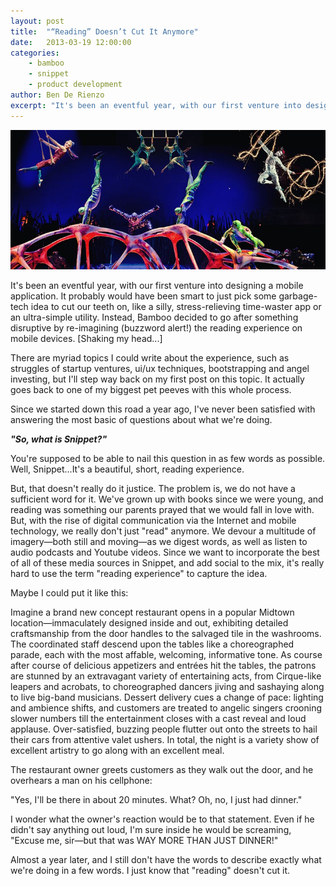 ```yaml
---
layout: post
title:  "“Reading” Doesn’t Cut It Anymore"
date:   2013-03-19 12:00:00
categories:
    - bamboo
    - snippet
    - product development
author: Ben De Rienzo
excerpt: "It's been an eventful year, with our first venture into designing a mobile application. It probably would have been smart to just pick some garbage-tech idea to cut our teeth on, like a silly, stress-relieving time-waster app or an ultra-simple utility."
---
```


![Reading Doesn't Cut It Anymore](/images/posts/reading-doesnt-cut-it.jpg)

It's been an eventful year, with our first venture into designing a mobile application. It probably would have been smart to just pick some garbage-tech idea to cut our teeth on, like a silly, stress-relieving time-waster app or an ultra-simple utility. Instead, Bamboo decided to go after something disruptive by re-imagining (buzzword alert!) the reading experience on mobile devices. [Shaking my head...]

There are myriad topics I could write about the experience, such as struggles of startup ventures, ui/ux techniques, bootstrapping and angel investing, but I'll step way back on my first post on this topic. It actually goes back to one of my biggest pet peeves with this whole process.

Since we started down this road a year ago, I've never been satisfied with answering the most basic of questions about what we're doing.

**_"So, what is Snippet?"_**

You're supposed to be able to nail this question in as few words as possible. Well, Snippet...It's a beautiful, short, reading experience.

But, that doesn't really do it justice. The problem is, we do not have a sufficient word for it. We've grown up with books since we were young, and reading was something our parents prayed that we would fall in love with. But, with the rise of digital communication via the Internet and mobile technology, we really don't just "read" anymore. We devour a multitude of imagery—both still and moving—as we digest words, as well as listen to audio podcasts and Youtube videos. Since we want to incorporate the best of all of these media sources in Snippet, and add social to the mix, it's really hard to use the term "reading experience" to capture the idea.

Maybe I could put it like this:

Imagine a brand new concept restaurant opens in a popular Midtown location—immaculately designed inside and out, exhibiting detailed craftsmanship from the door handles to the salvaged tile in the washrooms. The coordinated staff descend upon the tables like a choreographed parade, each with the most affable, welcoming, informative tone. As course after course of delicious appetizers and entrées hit the tables, the patrons are stunned by an extravagant variety of entertaining acts, from Cirque-like leapers and acrobats, to choreographed dancers jiving and sashaying along to live big-band musicians. Dessert delivery cues a change of pace: lighting and ambience shifts, and customers are treated to angelic singers crooning slower numbers till the entertainment closes with a cast reveal and loud applause. Over-satisfied, buzzing people flutter out onto the streets to hail their cars from attentive valet ushers. In total, the night is a variety show of excellent artistry to go along with an excellent meal.

The restaurant owner greets customers as they walk out the door, and he overhears a man on his cellphone:

"Yes, I'll be there in about 20 minutes. What? Oh, no, I just had dinner."

I wonder what the owner's reaction would be to that statement. Even if he didn't say anything out loud, I'm sure inside he would be screaming, "Excuse me, sir—but that was WAY MORE THAN JUST DINNER!"

Almost a year later, and I still don't have the words to describe exactly what we're doing in a few words. I just know that "reading" doesn't cut it.